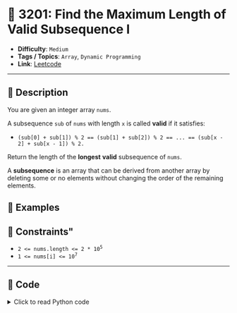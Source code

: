 # 🧩 3201: Find the Maximum Length of Valid Subsequence I

- **Difficulty**: `Medium`
- **Tags / Topics**: `Array`, `Dynamic Programming`
- **Link**: [Leetcode](https://leetcode.com/problems/find-the-maximum-length-of-valid-subsequence-i/)

---

## 📜 Description

You are given an integer array <code>nums</code>.
<p>A <span data-keyword="subsequence-array">subsequence</span> <code>sub</code> of <code>nums</code> with length <code>x</code> is called <strong>valid</strong> if it satisfies:</p>

<ul>
	<li><code>(sub[0] + sub[1]) % 2 == (sub[1] + sub[2]) % 2 == ... == (sub[x - 2] + sub[x - 1]) % 2.</code></li>
</ul>

<p>Return the length of the <strong>longest</strong> <strong>valid</strong> subsequence of <code>nums</code>.</p>

<p>A <strong>subsequence</strong> is an array that can be derived from another array by deleting some or no elements without changing the order of the remaining elements.</p>




## 🧪 Examples



## 📌 Constraints"
<ul>
	<li><code>2 &lt;= nums.length &lt;= 2 * 10<sup>5</sup></code></li>
	<li><code>1 &lt;= nums[i] &lt;= 10<sup>7</sup></code></li>
</ul>



---

## 🧠 Code



<details>
<summary>Click to read Python code</summary>

```python
class Solution:
    def maximumLength(self, nums: List[int]) -> int:
        res = 0
        for pattern in [[0, 0], [0, 1], [1, 0], [1, 1]]:
            cnt = 0
            for num in nums:
                if num % 2 == pattern[cnt % 2]:
                    cnt += 1
            res = max(res, cnt)
        return res

```

</details>
    



